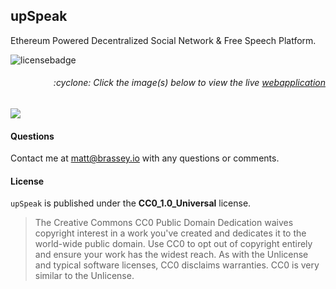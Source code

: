 ## upSpeak

Ethereum Powered Decentralized Social Network &amp; Free Speech Platform.

![licensebadge](https://img.shields.io/badge/license-CC0_1.0_Universal-blue)

<h6><p align="right">:cyclone: Click the image(s) below to view the live <a id="Screenshots" href="https://upspeak.herokuapp.com/">webapplication</a></p></h6>

[<img src="upSpeak.gif">](https://upspeak.herokuapp.com/)

#### Questions

Contact me at [matt@brassey.io](mailto:matt@brassey.io) with any questions or comments.

#### License

`upSpeak` is published under the __CC0_1.0_Universal__ license.

> The Creative Commons CC0 Public Domain Dedication waives copyright interest in a work you've created and dedicates it to the world-wide public domain. Use CC0 to opt out of copyright entirely and ensure your work has the widest reach. As with the Unlicense and typical software licenses, CC0 disclaims warranties. CC0 is very similar to the Unlicense.
